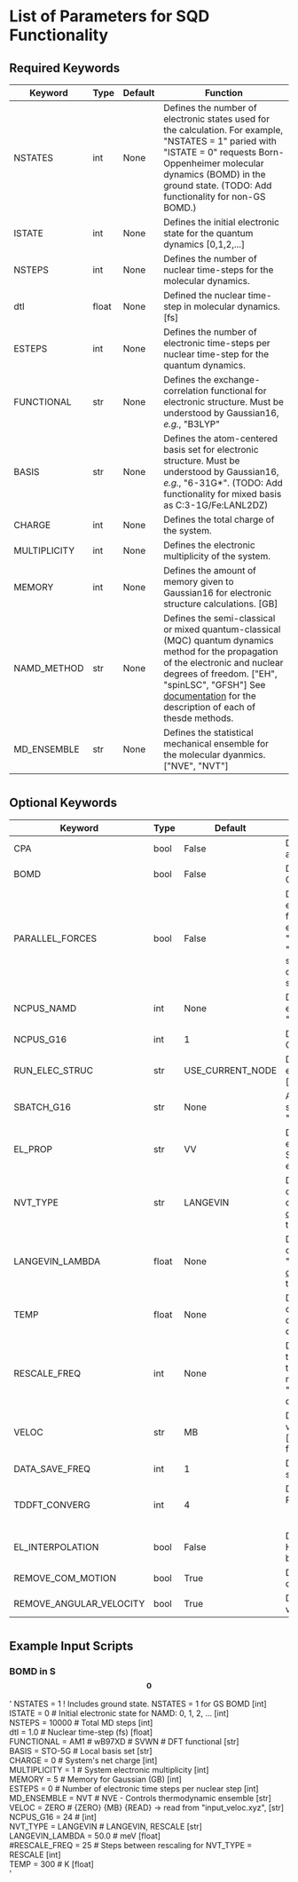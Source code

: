 # List of Parameters for SQD Functionality

[DOCS]: <https://bradenmweight.github.io/SQD/read.html?filename=Documentation.md>

## Required Keywords
| Keyword | Type | Default | Function |
| ------ | ------ | ------ | ------ |
| NSTATES | int | None | Defines the number of electronic states used for the calculation. For example, "NSTATES = 1" paried with "ISTATE = 0" requests Born-Oppenheimer molecular dynamics (BOMD) in the ground state. (TODO: Add functionality for non-GS BOMD.) |
| ISTATE | int | None | Defines the initial electronic state for the quantum dynamics [0,1,2,...] |
| NSTEPS | int | None | Defines the number of nuclear time-steps for the molecular dynamics. |
| dtI | float | None | Defined the nuclear time-step in molecular dynamics. [fs] |
| ESTEPS | int | None | Defines the number of electronic time-steps per nuclear time-step for the quantum dynamics. |
| FUNCTIONAL | str | None | Defines the exchange-correlation functional for electronic structure. Must be understood by Gaussian16, *e.g.*, "B3LYP" |
| BASIS | str | None | Defines the atom-centered basis set for electronic structure. Must be understood by Gaussian16, *e.g.*, "6-31G*". (TODO: Add functionality for mixed basis as C:3-1G/Fe:LANL2DZ) |
| CHARGE | int | None | Defines the total charge of the system. |
| MULTIPLICITY | int | None | Defines the electronic multiplicity of the system. |
| MEMORY | int | None | Defines the amount of memory given to Gaussian16 for electronic structure calculations. [GB] |
| NAMD_METHOD | str | None | Defines the semi-classical or mixed quantum-classical (MQC) quantum dynamics method for the propagation of the electronic and nuclear degrees of freedom. ["EH", "spinLSC", "GFSH"] See [documentation][DOCS] for the description of each of thesde methods. |
| MD_ENSEMBLE | str | None | Defines the statistical mechanical ensemble for the molecular dyanmics. ["NVE", "NVT"] |



#
#
#
## Optional Keywords
| Keyword | Type | Default | Function |
| ------ | ------ | ------ | ------ |
| CPA | bool | False | Determines whether to do the classical path approximation (CPA) for the nuclear forces. |
| BOMD | bool | False | Determines whether to do the Born-Oppenheimer Molecular Dynamics (BOMD). |
| PARALLEL_FORCES | bool | False | Determines whether to parallelize (across excited state) for the calculation of nuclear forces. For example, if there are 5 electronic excited states in the calculation, with "PARALLEL_FORCES = True" and "NCPUS_NAMD  = 5", then SQD will simultaneously run all excited state calculations in parallel, else they will be run in serial.
| NCPUS_NAMD | int | None | Determines the number of CPUs available for excited state parallelization. See "PARALLEL_FORCES". |
| NCPUS_G16 | int | 1 | Determines the number of CPUs available for Gaussian16 electronic structure calculations. |
| RUN_ELEC_STRUC | str | USE_CURRENT_NODE | Determines how to submit Gaussian16 electronic structure calculations. ["USE_CURRENT_NODE","SUBMIT_SBATCH"] |
| SBATCH_G16 | str | None | Absolute file path to Gaussian16 submission script. "RUN_ELEC_STRUC" must be set to "SUBMIT_SBATCH". |
| EL_PROP | str | VV | Determines the time-integrator for the electronic degrees of freedom. ["VV","RK"] See [documentation][DOCS] for the description of each of these methods. |
| NVT_TYPE | str | LANGEVIN | Determines the type of thermal bath in canonical ensemble (*i.e.*, NVT) molecular dynamics. ["LANGEVIN","RESCALE"] See [documentation][DOCS] for the description of each of these methods. |
| LANGEVIN_LAMBDA | float | None | Determines the coupling/friction parameter in classical Langevin molecular dynamics. "NVT_TYPE" must be "LANGEVIN". See [documentation][DOCS] for the description of each of these methods. |
| TEMP | float | None | Determines the target temperature in canonical ensemble (*i.e.*, NVT) molecular dynamics. See [documentation][DOCS] for the description of each of these methods. |
| RESCALE_FREQ | int | None | Determines the frequency in which to rescale the nuclear velocities to achieve the target temperature in canonical ensemble (*i.e.*, NVT) molecular dynamics. "NVT_TYPE" must be "RESCALE". See [documentation][DOCS] for the description of each of these methods. |
| VELOC | str | MB | Determines how the classical nuclear velocities are initialized. ["ZERO","MB","READ"] See [documentation][DOCS] for the description of each of these methods. |
| DATA_SAVE_FREQ | int | 1 | Determines how often the main data are saved to text files. |
| TDDFT_CONVERG | int | 4 | Determines the convergence criteria for the RPA amplitudes. CONV = $$10^{-N}$$ |
| EL_INTERPOLATION | bool | False | Determines whether the electronic Hamiltonian is to be linearly interpolated between nuclear time steps. |
| REMOVE_COM_MOTION | bool | True | Determines whether to remove COM motion during the trajectory. |
| REMOVE_ANGULAR_VELOCITY | bool | True | Determines whether to remove angular velocity during the trajectory. |



#
#
#
## Example Input Scripts

### BOMD in S$$_0$$
'
NSTATES = 1 ! Includes ground state. NSTATES = 1 for GS BOMD [int]\
ISTATE  = 0 # Initial electronic state for NAMD: 0, 1, 2, ... [int]\
NSTEPS  = 10000 # Total MD steps [int]\
dtI = 1.0 # Nuclear time-step (fs) [float]\
FUNCTIONAL = AM1 # wB97XD # SVWN # DFT functional [str]\
BASIS = STO-5G # Local basis set [str]\
CHARGE = 0 # System's net charge [int]\
MULTIPLICITY = 1 # System electronic multiplicity [int]\
MEMORY = 5 # Memory for Gaussian (GB) [int]\
ESTEPS = 0 # Number of electronic time steps per nuclear step [int]\
MD_ENSEMBLE = NVT # NVE - Controls thermodynamic ensemble [str]\
VELOC = ZERO # {ZERO} {MB} {READ} -> read from "input_veloc.xyz", [str]\
NCPUS_G16 = 24 # [int]\
NVT_TYPE = LANGEVIN # LANGEVIN, RESCALE [str]\
LANGEVIN_LAMBDA = 50.0 # meV [float]\
#RESCALE_FREQ = 25 # Steps between rescaling for NVT_TYPE = RESCALE [int]\
TEMP = 300 # K [float]\
'


